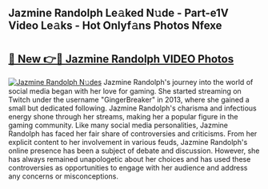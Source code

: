 ## Jazmine Randolph Le𝚊ked N𝚞de - Part-e1V Video Le𝚊ks - Hot Onlyf𝚊ns Photos Nfexe

# <h2><a href="http://ab75310.deff.icu/?id=Jazmine+Randolph">🔗 New 👉🔴 Jazmine Randolph VIDEO Photos</a></h2>

[![Jazmine Randolph N𝚞des](https://i.imgur.com/rIISA9y.gif)](http://ab75310.deff.icu/?id=Jazmine+Randolph)
Jazmine Randolph's journey into the world of social media began with her love for gaming. She started streaming on Twitch under the username "GingerBreaker" in 2013, where she gained a small but dedicated following. Jazmine Randolph's charisma and infectious energy shone through her streams, making her a popular figure in the gaming community. Like many social media personalities, Jazmine Randolph has faced her fair share of controversies and criticisms. From her explicit content to her involvement in various feuds, Jazmine Randolph's online presence has been a subject of debate and discussion. However, she has always remained unapologetic about her choices and has used these controversies as opportunities to engage with her audience and address any concerns or misconceptions.
